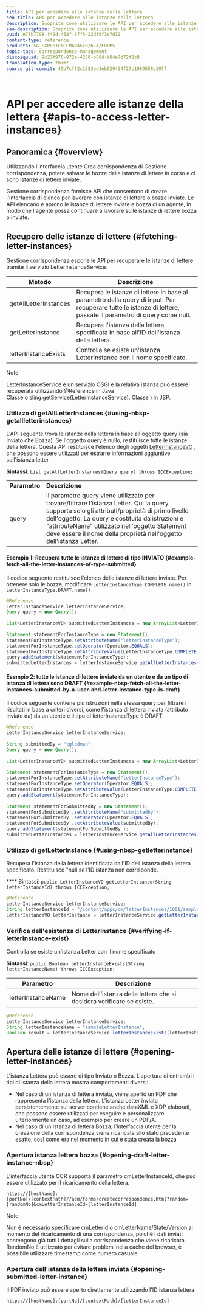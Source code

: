 ```yaml
---
title: API per accedere alle istanze della lettera
seo-title: API per accedere alle istanze della lettera
description: Scoprite come utilizzare le API per accedere alle istanze di lettere.
seo-description: Scoprite come utilizzare le API per accedere alle istanze di lettere.
uuid: e7fb7798-f49d-458f-87f5-22df5f3e7d10
content-type: reference
products: SG_EXPERIENCEMANAGER/6.4/FORMS
topic-tags: correspondence-management
discoiquuid: 9c27f976-972a-4250-b56d-b84a7d72f8c8
translation-type: tm+mt
source-git-commit: 49b7cff2c1583ee1eb929434f27c1989558e197f

---
```



# API per accedere alle istanze della lettera {#apis-to-access-letter-instances}

## Panoramica {#overview}

Utilizzando l’interfaccia utente Crea corrispondenza di Gestione corrispondenza, potete salvare le bozze delle istanze di lettere in corso e ci sono istanze di lettere inviate.

Gestione corrispondenza fornisce API che consentono di creare l&#39;interfaccia di elenco per lavorare con istanze di lettere o bozze inviate. Le API elencano e aprono le istanze di lettere inviate e bozza di un agente, in modo che l&#39;agente possa continuare a lavorare sulle istanze di lettere bozza o inviate.

## Recupero delle istanze di lettere {#fetching-letter-instances}

Gestione corrispondenza espone le API per recuperare le istanze di lettere tramite il servizio LetterInstanceService.

| Metodo | Descrizione |
|--- |--- |
| getAllLetterInstances | Recupera le istanze di lettere in base al parametro della query di input. Per recuperare tutte le istanze di lettere, passate il parametro di query come null. |
| getLetterInstance | Recupera l&#39;istanza della lettera specificata in base all&#39;ID dell&#39;istanza della lettera. |
| letterInstanceExists | Controlla se esiste un&#39;istanza LetterInstance con il nome specificato. |

>[!NOTE]
>
>LetterInstanceService è un servizio OSGI e la relativa istanza può essere recuperata utilizzando @Reference in Java\
>Classe o sling.getService(LetterInstanceService). Classe ) in JSP.

### Utilizzo di getAllLetterInstances {#using-nbsp-getallletterinstances}

L&#39;API seguente trova le istanze della lettera in base all&#39;oggetto query (sia Inviato che Bozza). Se l&#39;oggetto query è nullo, restituisce tutte le istanze della lettera. Questa API restituisce l&#39;elenco degli oggetti [LetterInstanceVO](https://helpx.adobe.com/aem-forms/6-2/javadocs/com/adobe/icc/dbforms/obj/LetterInstanceVO.html) , che possono essere utilizzati per estrarre informazioni aggiuntive sull&#39;istanza letter

**Sintassi**: `List getAllLetterInstances(Query query) throws ICCException;`

<table> 
 <tbody> 
  <tr> 
   <td><strong>Parametro</strong></td> 
   <td><strong>Descrizione</strong></td> 
  </tr> 
  <tr> 
   <td>query</td> 
   <td>Il parametro query viene utilizzato per trovare/filtrare l’istanza Letter. Qui la query supporta solo gli attributi/proprietà di primo livello dell'oggetto. La query è costituita da istruzioni e "attributeName" utilizzato nell'oggetto Statement deve essere il nome della proprietà nell'oggetto dell'istanza Letter.<br /> </td> 
  </tr> 
 </tbody> 
</table>

#### Esempio 1: Recupera tutte le istanze di lettere di tipo INVIATO {#example-fetch-all-the-letter-instances-of-type-submitted}

Il codice seguente restituisce l&#39;elenco delle istanze di lettere inviate. Per ottenere solo le bozze, modificare `LetterInstanceType.COMPLETE.name()` in `LetterInstanceType.DRAFT.name().`

```java
@Reference
LetterInstanceService letterInstanceService;
Query query = new Query();
 
List<LetterInstanceVO> submittedLetterInstances = new ArrayList<LetterInstanceVO>();
 
Statement statementForInstanceType = new Statement();
statementForInstanceType.setAttributeName("letterInstanceType");
statementForInstanceType.setOperator(Operator.EQUALS);
statementForInstanceType.setAttributeValue(LetterInstanceType.COMPLETE.name());
query.addStatement(statementForInstanceType);
submittedLetterInstances = letterInstanceService.getAllLetterInstances(query);
```

#### Esempio 2: tutte le istanze di lettere inviate da un utente e da un tipo di istanza di lettera sono DRAFT {#example-nbsp-fetch-all-the-letter-instances-submitted-by-a-user-and-letter-instance-type-is-draft}

Il codice seguente contiene più istruzioni nella stessa query per filtrare i risultati in base a criteri diversi, come l&#39;istanza di lettera inviata (attributo inviato da) da un utente e il tipo di letterInstanceType è DRAFT.

```java
@Reference
LetterInstanceService letterInstanceService;
 
String submittedBy = "tglodman";
Query query = new Query();
 
List<LetterInstanceVO> submittedLetterInstances = new ArrayList<LetterInstanceVO>();
 
Statement statementForInstanceType = new Statement();
statementForInstanceType.setAttributeName("letterInstanceType");
statementForInstanceType.setOperator(Operator.EQUALS);
statementForInstanceType.setAttributeValue(LetterInstanceType.COMPLETE.name());
query.addStatement(statementForInstanceType);
 
Statement statementForSubmittedBy = new Statement();
statementForSubmittedBy .setAttributeName("submittedby");
statementForSubmittedBy .setOperator(Operator.EQUALS);
statementForSubmittedBy .setAttributeValue(submittedBy);
query.addStatement(statementForSubmittedBy );
submittedLetterInstances = letterInstanceService.getAllLetterInstances(query);
```

### Utilizzo di getLetterInstance {#using-nbsp-getletterinstance}

Recupera l&#39;istanza della lettera identificata dall&#39;ID dell&#39;istanza della lettera specificato. Restituisce &quot;null se l&#39;ID istanza non corrisponde.

**** Sintassi: `public LetterInstanceVO getLetterInstance(String letterInstanceId) throws ICCException;`

```java
@Reference
LetterInstanceService letterInstanceService;
String letterInstanceId = "/content/apps/cm/letterInstances/1001/sampleLetterInstance";
LetterInstanceVO letterInstance = letterInstanceService.getLetterInstance(letterInstanceId );
```

### Verifica dell&#39;esistenza di LetterInstance {#verifying-if-letterinstance-exist}

Controlla se esiste un&#39;istanza Letter con il nome specificato

**Sintassi**: `public Boolean letterInstanceExists(String letterInstanceName) throws ICCException;`

| **Parametro** | **Descrizione** |
|---|---|
| letterInstanceName | Nome dell’istanza della lettera che si desidera verificare se esiste. |

```java
@Reference
LetterInstanceService letterInstanceService;
String letterInstanceName = "sampleLetterInstance";
Boolean result = letterInstanceService.letterInstanceExists(letterInstanceName );
```

## Apertura delle istanze di lettere {#opening-letter-instances}

L&#39;istanza Lettera può essere di tipo Inviato o Bozza. L&#39;apertura di entrambi i tipi di istanza della lettera mostra comportamenti diversi:

* Nel caso di un&#39;istanza di lettera inviata, viene aperto un PDF che rappresenta l&#39;istanza della lettera. L&#39;istanza Letter inviata persistentemente sul server contiene anche dataXML e XDP elaborati, che possono essere utilizzati per eseguire e personalizzare ulteriormente un caso, ad esempio per creare un PDF/A.
* Nel caso di un&#39;istanza di lettera Bozza, l&#39;interfaccia utente per la creazione della corrispondenza viene ricaricata allo stato precedente esatto, così come era nel momento in cui è stata creata la bozza

### Apertura istanza lettera bozza {#opening-draft-letter-instance-nbsp}

L’interfaccia utente CCR supporta il parametro cmLetterInstanceId, che può essere utilizzato per il ricaricamento della lettera.

`https://[hostName]:[portNo]/[contextPath]//aem/forms/createcorrespondence.html?random=[randomNo]&cmLetterInstanceId=[letterInstanceId]`

>[!NOTE]
>
>Non è necessario specificare cmLetterId o cmLetterName/State/Version al momento del ricaricamento di una corrispondenza, poiché i dati inviati contengono già tutti i dettagli sulla corrispondenza che viene ricaricata. RandomNo è utilizzato per evitare problemi nella cache del browser, è possibile utilizzare timestamp come numero casuale.

### Apertura dell&#39;istanza della lettera inviata {#opening-submitted-letter-instance}

Il PDF inviato può essere aperto direttamente utilizzando l&#39;ID istanza lettera:

`https://[hostName]:[portNo]/[contextPath]/[letterInstanceId]`
